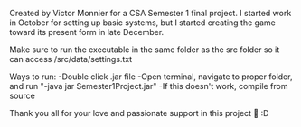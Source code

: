 Created by Victor Monnier for a CSA Semester 1 final project.
I started work in October for setting up basic systems, but I started creating the game toward its present form in late December.

Make sure to run the executable in the same folder as the src folder so it can access /src/data/settings.txt

Ways to run:
-Double click .jar file
-Open terminal, navigate to proper folder, and run "-java jar Semester1Project.jar"
-If this doesn't work, compile from source

Thank you all for your love and passionate support in this project :pray:
:D
